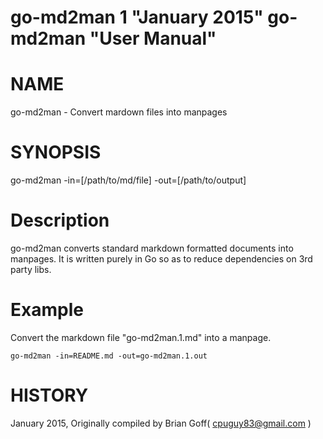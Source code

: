 go-md2man 1 "January 2015" go-md2man "User Manual"
==================================================

# NAME
  go-md2man - Convert mardown files into manpages

# SYNOPSIS
  go-md2man -in=[/path/to/md/file] -out=[/path/to/output]

# Description
  go-md2man converts standard markdown formatted documents into manpages. It is
  written purely in Go so as to reduce dependencies on 3rd party libs.

# Example
  Convert the markdown file "go-md2man.1.md" into a manpage.

    go-md2man -in=README.md -out=go-md2man.1.out

# HISTORY
  January 2015, Originally compiled by Brian Goff( cpuguy83@gmail.com )

